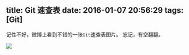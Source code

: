 title: Git 速查表
date: 2016-01-07 20:56:29
tags: [Git]
---
记性不好，微博上看到不错的一张`Git`速查表图片。
忘记，有空翻翻。

<img src="https://ohv0hyr4v.qnssl.com/Git.jpg" class="full-image">



